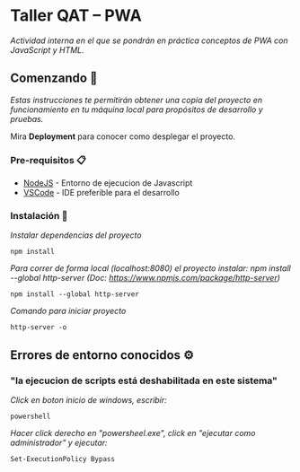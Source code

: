 # Taller QAT – PWA

_Actividad interna en el que se pondrán en práctica conceptos de PWA con JavaScript y HTML._

## Comenzando 🚀

_Estas instrucciones te permitirán obtener una copia del proyecto en funcionamiento en tu máquina local para propósitos de desarrollo y pruebas._

Mira **Deployment** para conocer como desplegar el proyecto.

### Pre-requisitos 📋

- [NodeJS](https://nodejs.org/es/) - Entorno de ejecucion de Javascript
- [VSCode](https://code.visualstudio.com/) - IDE preferible para el desarrollo

### Instalación 🔧

_Instalar dependencias del proyecto_

```
npm install
```

_Para correr de forma local (localhost:8080) el proyecto instalar: npm install --global http-server (Doc: https://www.npmjs.com/package/http-server)_

```
npm install --global http-server
```

_Comando para iniciar proyecto_

```
http-server -o
```

## Errores de entorno conocidos ⚙️

### "la ejecucion de scripts está deshabilitada en este sistema"

_Click en boton inicio de windows, escribír:_

```
powershell
```

_Hacer click derecho en "powersheel.exe", click en "ejecutar como administrador" y ejecutar:_

```
Set-ExecutionPolicy Bypass
```
